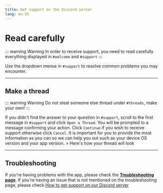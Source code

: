 ```yaml
---
title: Get support on the Discord server
lang: en-US
---
```


# Read carefully

::: warning Warning
In order to receive support, you need to read carefully everything displayed in `#welcome` and `#support`
:::

Use the dropdown menus in `#support` to resolve common problems you may encounter.

---

## Make a thread
::: warning Warning
Do not steal someone else thread under `#threads`, make your own!
:::

If you didn't find the answer to your question in `#support`, scroll to the first message in `#support` and click `Open a Thread`.
You will be prompted to a message confirming your action. Click `Continue` if you wish to receive support otherwise click `Cancel`.
It is important for you to provide the most information as you can so we can help you out such as your device OS version and your app version.
    > Here's how your thread will look  <PictureDialog title="Discord thread" button="Click me to display" src="/assets/discordthread.png"/>

---
## Troubleshooting
If you're having problems with the app, please check the **[Troubleshooting page](/help/faq/#troubleshooting)**. 
If you're having an issue that is not mentioned on the troubleshooting page, please check [How to get support on our Discord server](/help/guides/discord-support)
